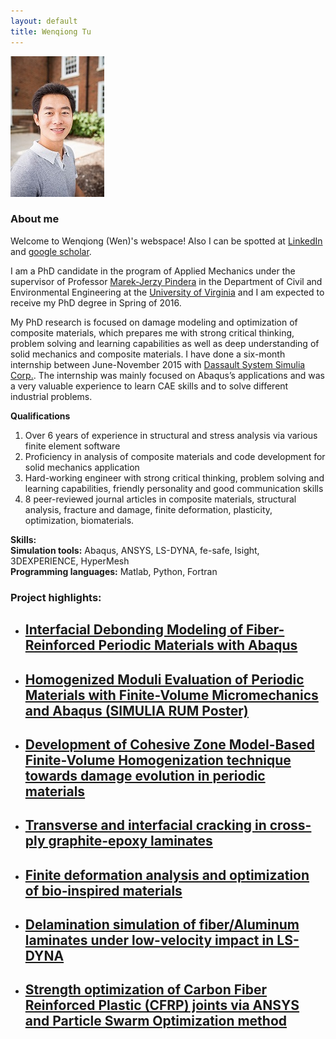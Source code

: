 ```yaml
---
layout: default
title: Wenqiong Tu
---
```

![My personal photo](/assets/personalPhoto.jpg)

### About me

Welcome to Wenqiong (Wen)'s webspace! Also I can be spotted at [LinkedIn](https://www.linkedin.com/in/wenqiong) and [google scholar](https://scholar.google.com/citations?hl=en&user=u28-S4gAAAAJ&view_op=list_works&sortby=pubdate). 

I am a PhD candidate in the program of Applied Mechanics under the supervisor of Professor [Marek-Jerzy Pindera](http://cee.virginia.edu/marekjerzypindera/) in the Department of Civil and Environmental Engineering at the [University of Virginia](http://www.virginia.edu/) and I am expected to receive my PhD degree in Spring of 2016. 

My PhD research is focused on damage modeling and optimization of composite materials, which prepares me with strong critical thinking, problem solving and learning capabilities as well as deep understanding of solid mechanics and composite materials. I have done a six-month internship between June-November 2015 with [Dassault System Simulia Corp.](http://www.3ds.com/products-services/simulia/). The internship was mainly focused on Abaqus’s applications and was a very valuable experience to learn CAE skills and to solve different industrial problems.

**Qualifications** <br>
1) Over 6 years of experience in structural and stress analysis via various finite element software <br> 
2) Proficiency in analysis of composite materials and code development for solid mechanics application <br> 
3) Hard-working engineer with strong critical thinking, problem solving and learning capabilities, friendly personality and good  communication skills <br> 
4) 8 peer-reviewed journal articles in composite materials, structural analysis, fracture and damage, finite deformation, plasticity, optimization, biomaterials. <br> 

**Skills:** <br>
**Simulation tools:** Abaqus, ANSYS, LS-DYNA, fe-safe, Isight, 3DEXPERIENCE, HyperMesh <br> 
**Programming languages:** Matlab, Python, Fortran 

### Project highlights:

* ## [Interfacial Debonding Modeling of Fiber-Reinforced Periodic Materials with Abaqus](interfacial_debonding_abaqus.html)

* ## [Homogenized Moduli Evaluation of Periodic Materials with Finite-Volume Micromechanics and Abaqus (SIMULIA RUM Poster)](homogenizationAbaqusFVDAM.html)

* ## [Development of Cohesive Zone Model-Based Finite-Volume Homogenization technique towards damage evolution in periodic materials](/sic_ti.html) 

* ## [Transverse and interfacial cracking in cross-ply graphite-epoxy laminates](/laminateDamage.html) 

* ## [Finite deformation analysis and optimization of bio‐inspired materials](/bioTissue.html) 

* ## [Delamination simulation of fiber/Aluminum laminates under low-velocity impact in LS-DYNA](/dynaImpact.html)

* ## [Strength optimization of Carbon Fiber Reinforced Plastic (CFRP) joints via ANSYS and Particle Swarm Optimization method ](/strengthOptimization.html)

<!---
<div>
<iframe width="420" height="315" src="https://www.youtube.com/embed/EgVJ0brxqVM" frameborder="0" allowfullscreen></iframe>
</div>
-->

